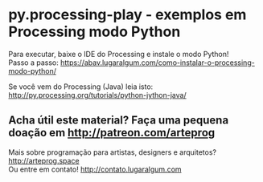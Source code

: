 # py.processing-play - exemplos em Processing modo Python

Para executar, baixe o IDE do Processing e instale o modo Python!<br>
Passo a passo: https://abav.lugaralgum.com/como-instalar-o-processing-modo-python/

Se você vem do Processing (Java) leia isto: http://py.processing.org/tutorials/python-jython-java/

## Acha útil este material? Faça uma pequena doação em http://patreon.com/arteprog

Mais sobre programação para artistas, designers e arquitetos? http://arteprog.space<br>
Ou entre em contato! http://contato.lugaralgum.com
